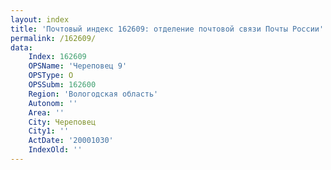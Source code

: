 ```yaml
---
layout: index
title: 'Почтовый индекс 162609: отделение почтовой связи Почты России'
permalink: /162609/
data:
    Index: 162609
    OPSName: 'Череповец 9'
    OPSType: О
    OPSSubm: 162600
    Region: 'Вологодская область'
    Autonom: ''
    Area: ''
    City: Череповец
    City1: ''
    ActDate: '20001030'
    IndexOld: ''
---
```

